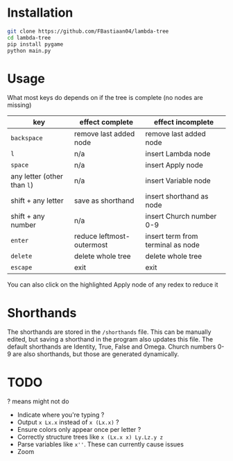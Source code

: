 # Installation
```bash
git clone https://github.com/FBastiaan04/lambda-tree
cd lambda-tree
pip install pygame
python main.py
```

# Usage
What most keys do depends on if the tree is complete (no nodes are missing)

|key|effect complete|effect incomplete|
|---|---|---|
|`backspace`|remove last added node|remove last added node|
|`l`|n/a|insert Lambda node|
|`space`|n/a|insert Apply node|
|any letter (other than `l`)|n/a|insert Variable node|
|shift + any letter|save as shorthand|insert shorthand as node|
|shift + any number|n/a|insert Church number 0-9|
|`enter`|reduce leftmost-outermost|insert term from terminal as node|
|`delete`|delete whole tree|delete whole tree|
|`escape`|exit|exit|

You can also click on the highlighted Apply node of any redex to reduce it

# Shorthands
The shorthands are stored in the `/shorthands` file. This can be manually edited, but saving a shorthand in the program also updates this file. The default shorthands are Identity, True, False and Omega.
Church numbers 0-9 are also shorthands, but those are generated dynamically.

# TODO
? means might not do
- Indicate where you're typing ?
- Output `x Lx.x` instead of `x (Lx.x)` ?
- Ensure colors only appear once per letter ?
- Correctly structure trees like `x (Lx.x x) Ly.Lz.y z`
- Parse variables like `x''`. These can currently cause issues
- Zoom
